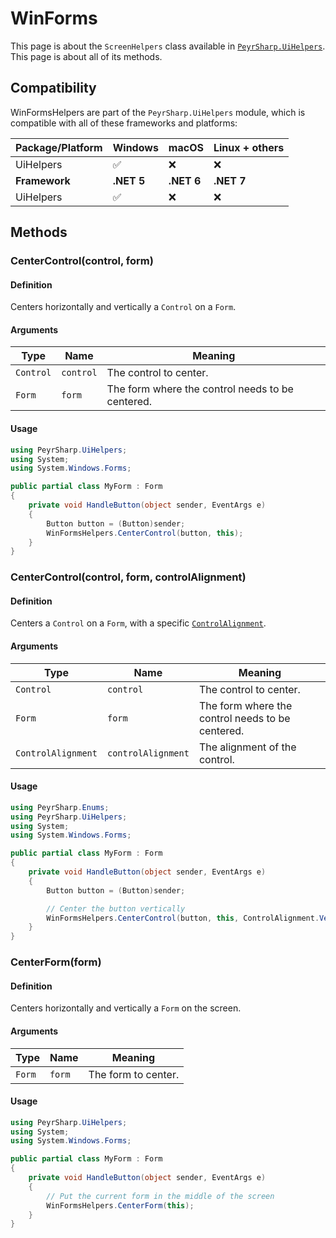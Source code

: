 # WinForms
This page is about the `ScreenHelpers` class available in [`PeyrSharp.UiHelpers`](../ui-helpers.md). This page is about all of its methods.

## Compatibility

WinFormsHelpers are part of the `PeyrSharp.UiHelpers` module, which is compatible with all of these frameworks and platforms:

| Package/Platform 	| Windows 	| macOS 	| Linux + others 	|
|------------------	|---------	|-------	|----------------	|
| UiHelpers            	| ✅       	| ❌     	| ❌              	|
| **Framework**         | **.NET 5** | **.NET 6**  | **.NET 7** |
| UiHelpers            	| ✅       	| ❌     	| ❌              	|

## Methods
### CenterControl(control, form)
#### Definition
Centers horizontally and vertically a `Control` on a `Form`.

#### Arguments

| Type      	| Name      	| Meaning                                          	|
|-----------	|-----------	|--------------------------------------------------	|
| `Control` 	| `control` 	| The control to center.                           	|
| `Form`    	| `form`    	| The form where the control needs to be centered. 	|

#### Usage

~~~ c#
using PeyrSharp.UiHelpers;
using System;
using System.Windows.Forms;

public partial class MyForm : Form
{
    private void HandleButton(object sender, EventArgs e)
    {
        Button button = (Button)sender;
        WinFormsHelpers.CenterControl(button, this);
    }
}
~~~

### CenterControl(control, form, controlAlignment)
#### Definition
Centers a `Control` on a `Form`, with a specific [`ControlAlignment`](/enumerations.md#controlalignment).

#### Arguments

| Type               	| Name               	| Meaning                                          	|
|--------------------	|--------------------	|--------------------------------------------------	|
| `Control`          	| `control`          	| The control to center.                           	|
| `Form`             	| `form`             	| The form where the control needs to be centered. 	|
| `ControlAlignment` 	| `controlAlignment` 	| The alignment of the control.                    	|

#### Usage

~~~ c#
using PeyrSharp.Enums;
using PeyrSharp.UiHelpers;
using System;
using System.Windows.Forms;

public partial class MyForm : Form
{
    private void HandleButton(object sender, EventArgs e)
    {
        Button button = (Button)sender;

        // Center the button vertically
        WinFormsHelpers.CenterControl(button, this, ControlAlignment.Vertical);
    }
}
~~~

### CenterForm(form)
#### Definition
Centers horizontally and vertically a `Form` on the screen.

#### Arguments

| Type      	| Name      	| Meaning                                          	|
|-----------	|-----------	|--------------------------------------------------	|
| `Form`    	| `form`    	| The form to center. 	|

#### Usage

~~~ c#
using PeyrSharp.UiHelpers;
using System;
using System.Windows.Forms;

public partial class MyForm : Form
{
    private void HandleButton(object sender, EventArgs e)
    {
        // Put the current form in the middle of the screen
        WinFormsHelpers.CenterForm(this); 
    }
}
~~~